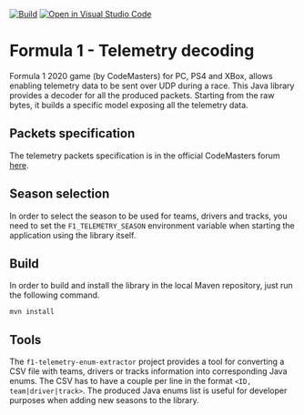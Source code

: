 [![Build](https://github.com/ppatierno/formula1-telemetry/actions/workflows/build.yml/badge.svg)](https://github.com/ppatierno/formula1-telemetry/actions/workflows/build.yml)
[![Open in Visual Studio Code](https://open.vscode.dev/badges/open-in-vscode.svg)](https://open.vscode.dev/ppatierno/formula1-telemetry)

# Formula 1 - Telemetry decoding

Formula 1 2020 game (by CodeMasters) for PC, PS4 and XBox, allows enabling telemetry data to be sent over UDP during a race.
This Java library provides a decoder for all the produced packets.
Starting from the raw bytes, it builds a specific model exposing all the telemetry data.

## Packets specification

The telemetry packets specification is in the official CodeMasters forum [here](https://forums.codemasters.com/topic/54423-f1%C2%AE-2020-udp-specification/).

## Season selection

In order to select the season to be used for teams, drivers and tracks, you need to set the `F1_TELEMETRY_SEASON` environment variable when starting the application using the library itself.

## Build

In order to build and install the library in the local Maven repository, just run the following command.

```shell
mvn install
```

## Tools

The `f1-telemetry-enum-extractor` project provides a tool for converting a CSV file with teams, drivers or tracks information into corresponding Java enums.
The CSV has to have a couple per line in the format `<ID, team|driver|track>`.
The produced Java enums list is useful for developer purposes when adding new seasons to the library.
